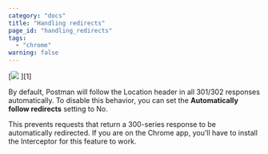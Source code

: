 ```yaml
---
category: "docs"
title: "Handling redirects"
page_id: "handling_redirects"
tags: 
  - "chrome"
warning: false
---
```


[![](https://www.getpostman.com/img/v1/docs/thumbs/29-1.png)
][1]

By default, Postman will follow the Location header in all 301/302 responses automatically. To disable this behavior, you can set the **Automatically follow redirects** setting to No.

This prevents requests that return a 300-series response to be automatically redirected. If you are on the Chrome app, you'll have to install the Interceptor for this feature to work.

[0]: https://www.getpostman.com/img/v1/docs/source/29-1.png
